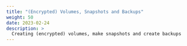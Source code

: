 ```yaml
---
title: "(Encrypted) Volumes, Snapshots and Backups"
weight: 50
date: 2023-02-24
description: >
  Creating (encrypted) volumes, make snapshots and create backups
---
```

